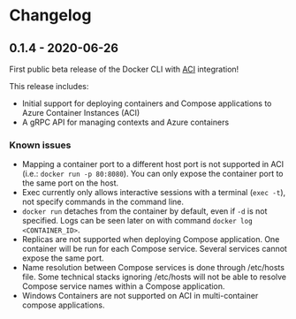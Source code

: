 # Changelog

<!-- TEMPLATE
## x.y.z - YYYY-MM-DD

Release headlines

### Added
*

### Changed
*

### Removed
*

### Fixed
*

### Known issues
*

[Release diff](https://github.com/docker/api/compare/<LAST TAG>...<THIS TAG>)
-->

## 0.1.4 - 2020-06-26

First public beta release of the Docker CLI with
[ACI](https://azure.microsoft.com/en-us/services/container-instances/)
integration!

This release includes:

* Initial support for deploying containers and Compose applications to Azure Container Instances (ACI)
* A gRPC API for managing contexts and Azure containers

### Known issues

* Mapping a container port to a different host port is not supported in ACI (i.e.: `docker run -p 80:8080`). You can only expose the container port to the same port on the host.
* Exec currently only allows interactive sessions with a terminal (`exec -t`), not specify commands in the command line.
* `docker run` detaches from the container by default, even if `-d` is not specified. Logs can be seen later on with command `docker log <CONTAINER_ID>`.
* Replicas are not supported when deploying Compose application. One container will be run for each Compose service. Several services cannot expose the same port.
* Name resolution between Compose services is done through /etc/hosts file. Some technical stacks ignoring /etc/hosts will not be able to resolve Compose service names within a Compose application.
* Windows Containers are not supported on ACI in multi-container compose applications.
